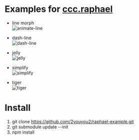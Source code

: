 # Examples for [ccc.raphael](https://github.com/2youyou2/ccc.raphael)

- line morph   
![animate-line](https://github.com/2youyou2/raphael-example/blob/master/screenshots/animate-line.gif?raw=true)

- dash-line   
![dash-line](https://github.com/2youyou2/raphael-example/blob/master/screenshots/dash-line.gif?raw=true)

- jelly   
![jelly](https://github.com/2youyou2/raphael-example/blob/master/screenshots/jelly.gif?raw=true)

- simplify   
![simplify](https://github.com/2youyou2/raphael-example/blob/master/screenshots/simplify.gif?raw=true)

- tiger   
![tiger](https://github.com/2youyou2/raphael-example/blob/master/screenshots/tiger.png?raw=true)


# Install

1. git clone https://github.com/2youyou2/raphael-example.git
2. git submodule update --init
3. npm install
